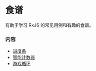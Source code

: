 # 食谱

有助于学习 RxJS 的常见用例和有趣的食谱。

### 内容

* [进度条](progressbar.md)
* [智能计数器](smartcounter.md)
* [游戏循环](gameloop.md)
